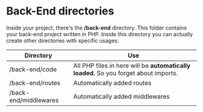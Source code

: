# Back-End directories

Inside your project, there's the **/back-end** directory. This folder contains your back-end project written in PHP. Inside this directory you can actually create other directories with specific usages:

| Directory             | Use                                                                                  |
| --------------------- | ------------------------------------------------------------------------------------ |
| /back-end/code        | All PHP files in here will be **automatically loaded.** So you forget about imports. |
| /back-end/routes      | Automatically added routes                                                           |
| /back-end/middlewares | Automatically added middlewares                                                      |
